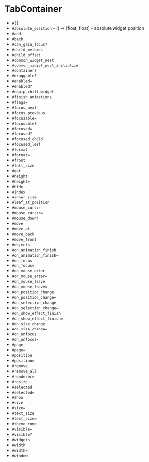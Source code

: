 TabContainer
===
- `#[]`
- `#absolute_position` - () => [float, float] - absolute widget position
- `#add`
- `#back`
- `#can_gain_focus?`
- `#child_methods`
- `#child_offset`
- `#common_widget_nest`
- `#common_widget_post_initialize`
- `#container?`
- `#draggable?`
- `#enabled=`
- `#enabled?`
- `#equip_child_widget`
- `#finish_animations`
- `#flags=`
- `#focus_next`
- `#focus_previous`
- `#focusable=`
- `#focusable?`
- `#focused=`
- `#focused?`
- `#focused_child`
- `#focused_leaf`
- `#format`
- `#format=`
- `#front`
- `#full_size`
- `#get`
- `#height`
- `#height=`
- `#hide`
- `#index`
- `#inner_size`
- `#leaf_at_position`
- `#mouse_cursor`
- `#mouse_cursor=`
- `#mouse_down?`
- `#move`
- `#move_at`
- `#move_back`
- `#move_front`
- `#objects`
- `#on_animation_finish`
- `#on_animation_finish=`
- `#on_focus`
- `#on_focus=`
- `#on_mouse_enter`
- `#on_mouse_enter=`
- `#on_mouse_leave`
- `#on_mouse_leave=`
- `#on_position_change`
- `#on_position_change=`
- `#on_selection_change`
- `#on_selection_change=`
- `#on_show_effect_finish`
- `#on_show_effect_finish=`
- `#on_size_change`
- `#on_size_change=`
- `#on_unfocus`
- `#on_unfocus=`
- `#page`
- `#page=`
- `#position`
- `#position=`
- `#remove`
- `#remove_all`
- `#renderer=`
- `#resize`
- `#selected`
- `#selected=`
- `#show`
- `#size`
- `#size=`
- `#text_size`
- `#text_size=`
- `#theme_comp`
- `#visible=`
- `#visible?`
- `#widgets`
- `#width`
- `#width=`
- `#window`
